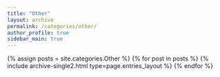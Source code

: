 ```yaml
---
title: "Other"
layout: archive
permalink: /categories/other/
author_profile: true
sidebar_main: true
---
```


{% assign posts = site.categories.Other %}
{% for post in posts %} {% include archive-single2.html type=page.entries_layout %} {% endfor %}